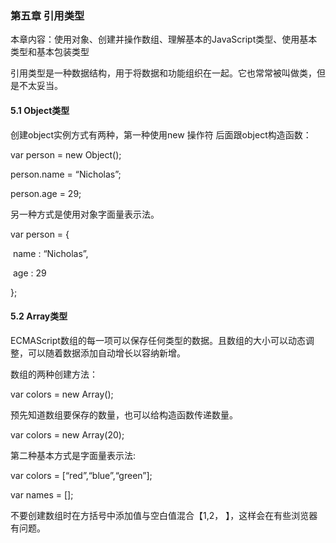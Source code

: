 ### 第五章 引用类型

本章内容：使用对象、创建并操作数组、理解基本的JavaScript类型、使用基本类型和基本包装类型

引用类型是一种数据结构，用于将数据和功能组织在一起。它也常常被叫做类，但是不太妥当。

#### 5.1 Object类型

创建object实例方式有两种，第一种使用new 操作符 后面跟object构造函数：

var person = new Object();

person.name = “Nicholas”;

person.age = 29;

另一种方式是使用对象字面量表示法。

var person = {

​		name : “Nicholas”,

​		age : 29

};

#### 5.2 Array类型

ECMAScript数组的每一项可以保存任何类型的数据。且数组的大小可以动态调整，可以随着数据添加自动增长以容纳新增。

数组的两种创建方法：

var colors = new Array();

预先知道数组要保存的数量，也可以给构造函数传递数量。

var colors = new Array(20);



第二种基本方式是字面量表示法:

var colors = [“red”,“blue”,“green”];

var names = [];

不要创建数组时在方括号中添加值与空白值混合【1,2， 】，这样会在有些浏览器有问题。

